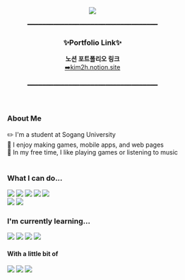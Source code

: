 <p align="center">
  <img src="https://capsule-render.vercel.app/api?type=venom&color=auto&height=250&section=header&text=Welcome!&fontSize=90&desc=I'm%20Kim%20Yi-Hyeon&descSize=45&descAlign=50&descAlignY=65&padding=40">
</p>
<div align="center">
━━━━━━━━━━━━━━━━━━━━━━━━━━━━━━━━━━━
</div>
<div align="center">
<h3>✨Portfolio Link✨</h3>
<strong>노션 포트폴리오 링크</strong><br/>
<a href="https://kim2h.notion.site/a1b53d99818e4886afcd1cb05dbb723d?pvs=4">➡️kim2h.notion.site</a>
</div>
<br/>
<div align="center">
━━━━━━━━━━━━━━━━━━━━━━━━━━━━━━━━━━━
</div>

<br/>
<br/>

<div align="center">

<div style="display: inline-block; text-align: left; max-width: 600px;">

### About Me
✏️ I'm a student at Sogang University<br/>
🔭 I enjoy making games, mobile apps, and web pages<br/>
🎸 In my free time, I like playing games or listening to music<br/><br/>
### What I can do...
<img src="https://img.shields.io/badge/c-%23A8B9CC.svg?&style=flat&logo=c&logoColor=black"/> <img src="https://img.shields.io/badge/c%2B%2B-%2300599C.svg?&style=flat&logo=c%2B%2B&logoColor=white"/> <img src="https://img.shields.io/badge/c%20sharp-5A29E4?style=flat&logo=c%20sharp&logoColor=white"/> <img src="https://img.shields.io/badge/unity-%23000000.svg?&style=flat&logo=unity&logoColor=white"/> <img src="https://img.shields.io/badge/oculus-%231C1E20.svg?&style=flat&logo=oculus&logoColor=white" /><br/>
<img src="https://img.shields.io/badge/python-%233776AB.svg?&style=flat&logo=python&logoColor=white" /> <img src="https://img.shields.io/badge/java-%23007396.svg?&style=flat&logo=java&logoColor=white"/>  <br/> 

### I'm currently learning...
</a><img src="https://img.shields.io/badge/html5-%23E34F26.svg?&style=flat&logo=html5&logoColor=white" /> <img src="https://img.shields.io/badge/css3-%231572B6.svg?&style=flat&logo=css3&logoColor=white" /> <img src="https://img.shields.io/badge/javascript-%23F7DF1E.svg?&style=flat&logo=javascript&logoColor=black"/> <img src="https://img.shields.io/badge/flutter-%2302569B.svg?&style=flat&logo=flutter&logoColor=white" />
<br/>

#### With a little bit of
</a> <img src="https://img.shields.io/badge/blender-%23F5792A.svg?&style=flat&logo=blender&logoColor=white"/> <img src="https://img.shields.io/badge/adobe%20photoshop-%2331A8FF.svg?&style=flat&logo=adobe%20photoshop&logoColor=white"/> <img src="https://img.shields.io/badge/max-%23525252.svg?&style=flat&logo=max&logoColor=white" />
</div>

</div>
